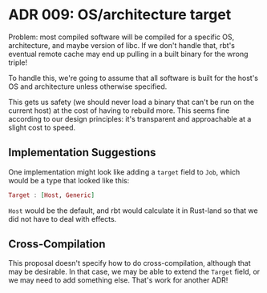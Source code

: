# ADR 009: OS/architecture target

Problem: most compiled software will be compiled for a specific OS, architecture, and maybe version of libc.
If we don't handle that, rbt's eventual remote cache may end up pulling in a built binary for the wrong triple!

To handle this, we're going to assume that all software is built for the host's OS and architecture unless otherwise specified.

This gets us safety (we should never load a binary that can't be run on the current host) at the cost of having to rebuild more.
This seems fine according to our design principles: it's transparent and approachable at a slight cost to speed.

## Implementation Suggestions

One implementation might look like adding a `target` field to `Job`, which would be a type that looked like this:

```elixir
Target : [Host, Generic]
```

`Host` would be the default, and rbt would calculate it in Rust-land so that we did not have to deal with effects.

## Cross-Compilation

This proposal doesn't specify how to do cross-compilation, although that may be desirable.
In that case, we may be able to extend the `Target` field, or we may need to add something else.
That's work for another ADR!
